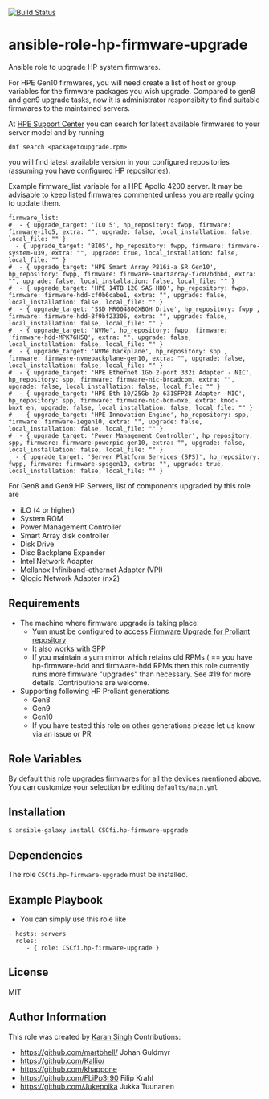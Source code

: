 [![Build Status](https://travis-ci.org/CSCfi/ansible-role-hp-firmware-upgrade.svg?branch=master)](https://travis-ci.org/CSCfi/ansible-role-hp-firmware-upgrade)

ansible-role-hp-firmware-upgrade
=========

Ansible role to upgrade HP system firmwares.

For HPE Gen10 firmwares, you will need create a list of host or group variables for the
firmware packages you wish upgrade. Compared to gen8 and gen9 upgrade tasks, now it is administrator responsibity to find suitable firmwares to the maintained servers. 

At [HPE Support Center](https://support.hpe.com/connect/s/?language=en_US) you can search for latest available firmwares to your server model and by running 
```
dnf search <packagetoupgrade.rpm>
```

you will find latest available version in your configured repositories (assuming you have configured HP repositories).


Example firmware_list variable for a HPE Apollo 4200 server. It may be advisable to keep listed firmwares commented unless you are really going to update them.

```
firmware_list:
#  - { upgrade_target: 'ILO 5', hp_repository: fwpp, firmware: firmware-ilo5, extra: "", upgrade: false, local_installation: false, local_file: "" }
  - { upgrade_target: 'BIOS', hp_repository: fwpp, firmware: firmware-system-u39, extra: "", upgrade: true, local_installation: false, local_file: "" }
#  - { upgrade_target: 'HPE Smart Array P816i-a SR Gen10', hp_repository: fwpp, firmware: firmware-smartarray-f7c07bdbbd, extra: "", upgrade: false, local_installation: false, local_file: "" }
#  - { upgrade_target: 'HPE 14TB 12G SAS HDD', hp_repository: fwpp, firmware: firmware-hdd-cf0b6cabe1, extra: "", upgrade: false, local_installation: false, local_file: "" }
#  - { upgrade_target: 'SSD MR00480GXBGH Drive', hp_repository: fwpp , firmware: firmware-hdd-8f9bf23306, extra: "", upgrade: false, local_installation: false, local_file: "" }
#  - { upgrade_target: 'NVMe', hp_repository: fwpp, firmware: 'firmware-hdd-MPK76H5Q', extra: "", upgrade: false, local_installation: false, local_file: "" }
#  - { upgrade_target: 'NVMe backplane', hp_repository: spp , firmware: firmware-nvmebackplane-gen10, extra: "", upgrade: false, local_installation: false, local_file: "" }
#  - { upgrade_target: 'HPE Ethernet 1Gb 2-port 332i Adapter - NIC', hp_repository: spp, firmware: firmware-nic-broadcom, extra: "", upgrade: false, local_installation: false, local_file: "" }
#  - { upgrade_target: 'HPE Eth 10/25Gb 2p 631SFP28 Adapter -NIC', hp_repository: spp, firmware: firmware-nic-bcm-nxe, extra: kmod-bnxt_en, upgrade: false, local_installation: false, local_file: "" }
#  - { upgrade_target: 'HPE Innovation Engine', hp_repository: spp, firmware: firmware-iegen10, extra: "", upgrade: false, local_installation: false, local_file: "" }
#  - { upgrade_target: 'Power Management Controller', hp_repository: spp, firmware: firmware-powerpic-gen10, extra: "", upgrade: false, local_installation: false, local_file: "" }
  - { upgrade_target: 'Server Platform Services (SPS)', hp_repository: fwpp, firmware: firmware-spsgen10, extra: "", upgrade: true, local_installation: false, local_file: "" }
```

For Gen8 and Gen9 HP Servers, list of components upgraded by this role are

* iLO (4 or higher)
* System ROM
* Power Management Controller
* Smart Array disk controller
* Disk Drive
* Disc Backplane Expander
* Intel Network Adapter
* Mellanox Infiniband-ethernet Adapter (VPI)
* Qlogic Network Adapter (nx2)

Requirements
------------

* The machine where firmware upgrade is taking place:
    * Yum must be configured to access [Firmware Upgrade for Proliant repository](https://downloads.linux.hpe.com/SDR/project/fwpp/)
    * It also works with [SPP](https://downloads.linux.hpe.com/SDR/project/spp/)
    * If you maintain a yum mirror which retains old RPMs ( == you have hp-firmware-hdd and firmware-hdd RPMs then this role currently runs more firmware "upgrades" than necessary. See #19 for more details. Contributions are welcome.
* Supporting following HP Proliant generations
    * Gen8
    * Gen9
    * Gen10
    * If you have tested this role on other generations please let us know via an issue or PR

Role Variables
--------------
By default this role upgrades firmwares for all the devices mentioned above.
You can customize your selection by editing 
```defaults/main.yml```

Installation
------------

```$ ansible-galaxy install CSCfi.hp-firmware-upgrade ```

Dependencies
------------

The role ```CSCfi.hp-firmware-upgrade``` must be installed.

Example Playbook
----------------

* You can simply use this role like
```
- hosts: servers
  roles:
     - { role: CSCfi.hp-firmware-upgrade }
```
License
-------

MIT

Author Information
------------------

This role was created by [Karan Singh](http://www.ksingh.co.in)
Contributions:
 - https://github.com/martbhell/ Johan Guldmyr
 - https://github.com/Kallio/
 - https://github.com/khappone
 - https://github.com/FLiPp3r90 Filip Krahl
 - https://github.com/Jukepoika Jukka Tuunanen
